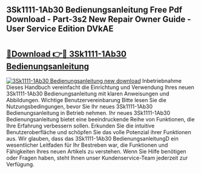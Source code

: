 ## 3Sk1111-1Ab30 Bedienungsanleitung Free Pdf Download - Part-3s2 New Repair Owner Guide - User Service Edition DVkAE

# <h2><a href="http://df0omhv.blite.top/?on=3Sk1111-1Ab30+Bedienungsanleitung">🔗Download 👉🔴 3Sk1111-1Ab30 Bedienungsanleitung</a></h2>

[![3Sk1111-1Ab30 Bedienungsanleitung new download](https://i.imgur.com/lujVjoI.png)](http://df0omhv.blite.top/?on=3Sk1111-1Ab30+Bedienungsanleitung)
Inbetriebnahme Dieses Handbuch vereinfacht die Einrichtung und Verwendung Ihres neuen 3Sk1111-1Ab30 Bedienungsanleitung mit klaren Anweisungen und Abbildungen. Wichtige Benutzervereinbarung Bitte lesen Sie die Nutzungsbedingungen, bevor Sie Ihr neues 3Sk1111-1Ab30 Bedienungsanleitung in Betrieb nehmen. Ihr neues 3Sk1111-1Ab30 Bedienungsanleitung bietet eine beeindruckende Reihe von Funktionen, die Ihre Erfahrung verbessern sollen. Erkunden Sie die intuitive Benutzeroberfläche und schöpfen Sie das volle Potenzial ihrer Funktionen aus. Wir glauben, dass das 3Sk1111-1Ab30 BedienungsanleitungD ein wesentlicher Leitfaden für Ihr Bestreben war, die Funktionen und Fähigkeiten Ihres neuen Artikels zu verstehen. Wenn Sie Hilfe benötigen oder Fragen haben, steht Ihnen unser Kundenservice-Team jederzeit zur Verfügung.
